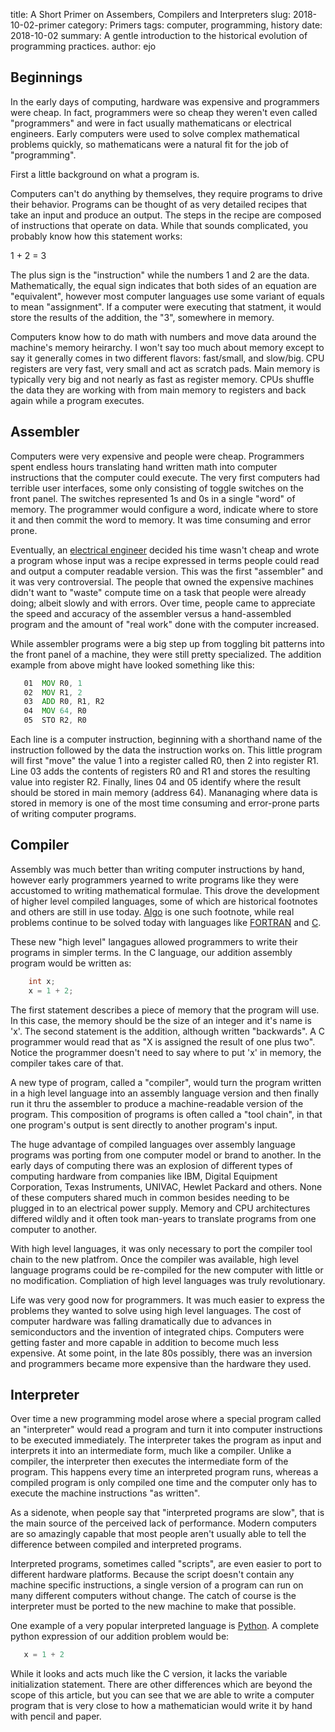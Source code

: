 title: A Short Primer on Assembers, Compilers and Interpreters
slug: 2018-10-02-primer
category: Primers
tags: computer, programming, history
date: 2018-10-02
summary: A gentle introduction to the historical evolution of programming practices.
author: ejo

## Beginnings

In the early days of computing, hardware was expensive and programmers
were cheap. In fact, programmers were so cheap they weren't even
called "programmers" and were in fact usually mathematicans or
electrical engineers. Early computers were used to solve complex
mathematical problems quickly, so mathematicans were a natural fit for
the job of "programming".

First a little background on what a program is.

Computers can't do anything by themselves, they require programs to
drive their behavior. Programs can be thought of as very detailed
recipes that take an input and produce an output. The steps in the
recipe are composed of instructions that operate on data. While that
sounds complicated, you probably know how this statement works:

  1 + 2 = 3

The plus sign is the "instruction" while the numbers 1 and 2 are the
data. Mathematically, the equal sign indicates that both sides of an
equation are "equivalent", however most computer languages use some
variant of equals to mean "assignment". If a computer were executing
that statment, it would store the results of the addition, the "3",
somewhere in memory.

Computers know how to do math with numbers and move data around the
machine's memory heirarchy. I won't say too much about memory except
to say it generally comes in two different flavors: fast/small, and
slow/big. CPU registers are very fast, very small and act as
scratch pads. Main memory is typically very big and not nearly as
fast as register memory. CPUs shuffle the data they are working with
from main memory to registers and back again while a program executes.

## Assembler

Computers were very expensive and people were cheap. Programmers spent
endless hours translating hand written math into computer instructions
that the computer could execute. The very first computers had terrible
user interfaces, some only consisting of toggle switches on the front
panel. The switches represented 1s and 0s in a single "word" of
memory. The programmer would configure a word, indicate where to store
it and then commit the word to memory. It was time consuming and error
prone.

Eventually, an [electrical engineer][1] decided his time wasn't cheap
and wrote a program whose input was a recipe expressed in terms people
could read and output a computer readable version. This was the first
"assembler" and it was very controversial. The people that owned the
expensive machines didn't want to "waste" compute time on a task that
people were already doing; albeit slowly and with errors. Over time,
people came to appreciate the speed and accuracy of the assembler
versus a hand-assembled program and the amount of "real work" done with
the computer increased.

While assembler programs were a big step up from toggling bit patterns
into the front panel of a machine, they were still pretty specialized.
The addition example from above might have looked something like this:

```asm
   01  MOV R0, 1
   02  MOV R1, 2
   03  ADD R0, R1, R2
   04  MOV 64, R0
   05  STO R2, R0
```

Each line is a computer instruction, beginning with a shorthand name
of the instruction followed by the data the instruction works on. This
little program will first "move" the value 1 into a register called
R0, then 2 into register R1. Line 03 adds the contents of registers R0
and R1 and stores the resulting value into register R2. Finally, lines
04 and 05 identify where the result should be stored in main memory
(address 64).  Mananaging where data is stored in memory is one of the
most time consuming and error-prone parts of writing computer
programs.

## Compiler

Assembly was much better than writing computer instructions by hand,
however early programmers yearned to write programs like they were
accustomed to writing mathematical formulae. This drove the
development of higher level compiled languages, some of which are
historical footnotes and others are still in use today. [Algo][3] is
one such footnote, while real problems continue to be solved today
with languages like [FORTRAN][5] and [C][6].

These new "high level" langagues allowed programmers to write their
programs in simpler terms. In the C language, our addition assembly
program would be written as:


```C
    int x;
    x = 1 + 2;
```

The first statement describes a piece of memory that the program
will use. In this case, the memory should be the size of an integer
and it's name is 'x'. The second statement is the addition, although
written "backwards". A C programmer would read that as "X is assigned
the result of one plus two". Notice the programmer doesn't need to
say where to put 'x' in memory, the compiler takes care of that.

A new type of program, called a "compiler", would turn the program
written in a high level language into an assembly language version and
then finally run it thru the assembler to produce a machine-readable
version of the program. This composition of programs is often called a
"tool chain", in that one program's output is sent directly to another
program's input.

The huge advantage of compiled languages over assembly language
programs was porting from one computer model or brand to another. In
the early days of computing there was an explosion of different types
of computing hardware from companies like IBM, Digital Equipment
Corporation, Texas Instruments, UNIVAC, Hewlet Packard and others.
None of these computers shared much in common besides needing to be
plugged in to an electrical power supply. Memory and CPU architectures
differed wildly and it often took man-years to translate programs from
one computer to another.

With high level languages, it was only necessary to port the compiler
tool chain to the new platfrom. Once the compiler was available, high
level language programs could be re-compiled for the new computer with
little or no modification. Compliation of high level languages was
truly revolutionary.

Life was very good now for programmers. It was much easier to express
the problems they wanted to solve using high level languages. The cost
of computer hardware was falling dramatically due to advances in
semiconductors and the invention of integrated chips. Computers were
getting faster and more capable in addition to become much less
expensive. At some point, in the late 80s possibly, there was an
inversion and programmers became more expensive than the hardware they
used.

## Interpreter

Over time a new programming model arose where a special program
called an "interpreter" would read a program and turn it into computer
instructions to be executed immediately. The interpreter takes the
program as input and interprets it into an intermediate form, much
like a compiler. Unlike a compiler, the interpreter then executes the
intermediate form of the program. This happens every time an interpreted
program runs, whereas a compiled program is only compiled one time and
the computer only has to execute the machine instructions "as written".

As a sidenote, when people say that "interpreted programs are slow",
that is the main source of the perceived lack of performance. Modern
computers are so amazingly capable that most people aren't usually
able to tell the difference between compiled and interpreted programs.

Interpreted programs, sometimes called "scripts", are even easier to
port to different hardware platforms. Because the script doesn't
contain any machine specific instructions, a single version of a
program can run on many different computers without change. The
catch of course is the interpreter must be ported to the new machine
to make that possible.

One example of a very popular interpreted language is [Python][2]. A
complete python expression of our addition problem would be:

```python
   x = 1 + 2
```   

While it looks and acts much like the C version, it lacks the variable
initialization statement. There are other differences which are beyond
the scope of this article, but you can see that we are able to write a
computer program that is very close to how a mathematician would write
it by hand with pencil and paper.


[1]: https://en.wikipedia.org/wiki/Nathaniel_Rochester_%28computer_scientist%29
[2]: https://python.org
[3]: https://en.wikipedia.org/wiki/ALGO
[4]: https://stackoverflow.com/questions/17130975/python-vs-cpython
[5]: https://en.wikipedia.org/wiki/Fortran
[6]: https://en.wikipedia.org/wiki/C_(programming_language)
